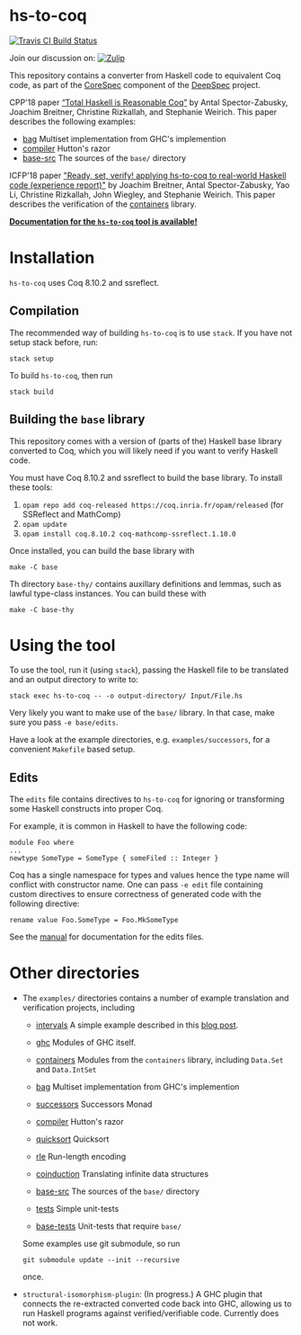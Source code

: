 # hs-to-coq

[![Travis CI Build
Status](https://travis-ci.org/antalsz/hs-to-coq.svg?branch=master)](https://travis-ci.org/antalsz/hs-to-coq)

Join our discussion on: [![Zulip](https://img.shields.io/badge/Zulip-chat-informational.svg)](https://coq.zulipchat.com/#narrow/stream/240767-hs-to-coq-devs.20.26.20users)

This repository contains a converter from Haskell code to equivalent
Coq code, as part of the [CoreSpec] component of the [DeepSpec]
project.

CPP'18 paper [“Total Haskell is Reasonable
Coq”](https://arxiv.org/abs/1711.09286) by Antal Spector-Zabusky,
Joachim Breitner, Christine Rizkallah, and Stephanie Weirich. This
paper describes the following examples:

  * [bag](examples/bag) Multiset implementation from GHC's implemention
  * [compiler](examples/compiler) Hutton's razor
  * [base-src](examples/base-src) The sources of the `base/` directory


ICFP'18 paper ["Ready, set, verify! applying hs-to-coq to real-world
Haskell code (experience
report)"](https://dl.acm.org/citation.cfm?id=3236784) by Joachim
Breitner, Antal Spector-Zabusky, Yao Li, Christine Rizkallah, John
Wiegley, and Stephanie Weirich.  This paper describes the verification
of the [containers](examples/containers) library.


[**Documentation for the `hs-to-coq` tool is
available!**](https://hs-to-coq.readthedocs.io/en/latest/)

# Installation

`hs-to-coq` uses Coq 8.10.2 and ssreflect.

## Compilation

The recommended way of building `hs-to-coq` is to use `stack`. If you have not
setup stack before, run:

    stack setup

To build `hs-to-coq`, then run

    stack build

## Building the `base` library

This repository comes with a version of (parts of the) Haskell base library
converted to Coq, which you will likely need if you want to verify Haskell
code.

You must have Coq 8.10.2 and ssreflect to build the base library. To
install these tools:

  1. `opam repo add coq-released https://coq.inria.fr/opam/released` (for
     SSReflect and MathComp)
  2. `opam update`
  3. `opam install coq.8.10.2 coq-mathcomp-ssreflect.1.10.0`

Once installed, you can build the base library with

    make -C base

Th directory `base-thy/` contains auxillary definitions and lemmas, such as
lawful type-class instances. You can build these with

    make -C base-thy

# Using the tool

To use the tool, run it (using `stack`), passing the Haskell file to be
translated and an output directory to write to:

    stack exec hs-to-coq -- -o output-directory/ Input/File.hs

Very likely you want to make use of the `base/` library. In that case, make
sure you pass `-e base/edits`.

Have a look at the example directories, e.g. `examples/successors`, for a
convenient `Makefile` based setup.

## Edits

The `edits` file contains directives to `hs-to-coq` for ignoring or
transforming some Haskell constructs into proper Coq.

For example, it is common in Haskell to have the following code:

```
module Foo where
...
newtype SomeType = SomeType { someFiled :: Integer }
```

Coq has a single namespace for types and values hence the type name
will conflict with constructor name. One can pass `-e edit` file
containing custom directives to ensure correctness of generated code
with the following directive:

```
rename value Foo.SomeType = Foo.MkSomeType
```


See the [manual](https://hs-to-coq.readthedocs.io/en/latest/) for documentation
for the edits files.


# Other directories

* The `examples/` directories contains a number of example translation and
  verification projects, including

  * [intervals](examples/intervals) A simple example described in this
    [blog post](https://www.joachim-breitner.de/blog/734-Finding_bugs_in_Haskell_code_by_proving_it).

  * [ghc](examples/ghc) Modules of GHC itself.
  * [containers](examples/containers) Modules from the `containers` library,
	including `Data.Set` and `Data.IntSet`
  * [bag](examples/bag) Multiset implementation from GHC's implemention
  * [successors](examples/successors) Successors Monad
  * [compiler](examples/compiler) Hutton's razor
  * [quicksort](examples/quicksort) Quicksort
  * [rle](examples/rle) Run-length encoding
  * [coinduction](examples/coinduction) Translating infinite data structures
  * [base-src](examples/base-src) The sources of the `base/` directory
  * [tests](examples/tests) Simple unit-tests
  * [base-tests](examples/base-tests) Unit-tests that require `base/`


  Some examples use git submodule, so run

      git submodule update --init --recursive

  once.

* `structural-isomorphism-plugin`: (In progress.)  A GHC plugin that connects
   the re-extracted converted code back into GHC, allowing us to run Haskell
   programs against verified/verifiable code.  Currently does not work.


[CoreSpec]: https://deepspec.org/entry/Project/Haskell+CoreSpec
[DeepSpec]: http://www.deepspec.org/
